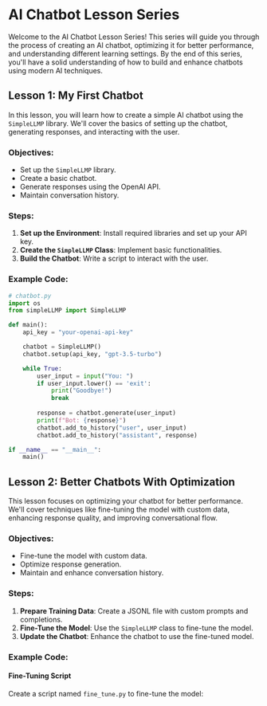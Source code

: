 # AI Chatbot Lesson Series

Welcome to the AI Chatbot Lesson Series! This series will guide you through the process of creating an AI chatbot, optimizing it for better performance, and understanding different learning settings. By the end of this series, you'll have a solid understanding of how to build and enhance chatbots using modern AI techniques.

## Lesson 1: My First Chatbot

In this lesson, you will learn how to create a simple AI chatbot using the `SimpleLLMP` library. We'll cover the basics of setting up the chatbot, generating responses, and interacting with the user.

### Objectives:
- Set up the `SimpleLLMP` library.
- Create a basic chatbot.
- Generate responses using the OpenAI API.
- Maintain conversation history.

### Steps:
1. **Set up the Environment**: Install required libraries and set up your API key.
2. **Create the `SimpleLLMP` Class**: Implement basic functionalities.
3. **Build the Chatbot**: Write a script to interact with the user.

### Example Code:
```python
# chatbot.py
import os
from simpleLLMP import SimpleLLMP

def main():
    api_key = "your-openai-api-key"

    chatbot = SimpleLLMP()
    chatbot.setup(api_key, "gpt-3.5-turbo")

    while True:
        user_input = input("You: ")
        if user_input.lower() == 'exit':
            print("Goodbye!")
            break
        
        response = chatbot.generate(user_input)
        print(f"Bot: {response}")
        chatbot.add_to_history("user", user_input)
        chatbot.add_to_history("assistant", response)

if __name__ == "__main__":
    main()
```

## Lesson 2: Better Chatbots With Optimization

This lesson focuses on optimizing your chatbot for better performance. We'll cover techniques like fine-tuning the model with custom data, enhancing response quality, and improving conversational flow.

### Objectives:
- Fine-tune the model with custom data.
- Optimize response generation.
- Maintain and enhance conversation history.

### Steps:
1. **Prepare Training Data**: Create a JSONL file with custom prompts and completions.
2. **Fine-Tune the Model**: Use the `SimpleLLMP` class to fine-tune the model.
3. **Update the Chatbot**: Enhance the chatbot to use the fine-tuned model.

### Example Code:

#### Fine-Tuning Script

Create a script named `fine_tune.py` to fine-tune the model:
